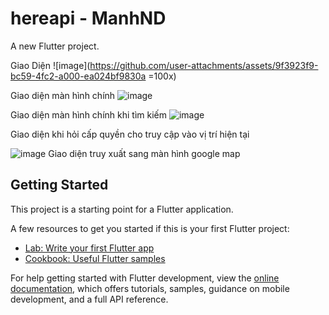 # hereapi - ManhND

A new Flutter project.

Giao Diện
![image](https://github.com/user-attachments/assets/9f3923f9-bc59-4fc2-a000-ea024bf9830a =100x)

Giao diện màn hình chính
![image](https://github.com/user-attachments/assets/d0720828-5553-40e3-aefd-f9483cce5711=100px)

Giao diện màn hình chính khi tìm kiếm
![image](https://github.com/user-attachments/assets/2cab1a1d-e55e-44ef-b8af-76216687a403=100px)

Giao diện khi hỏi cấp quyền cho truy cập vào vị trí hiện tại

![image](https://github.com/user-attachments/assets/b53e12cb-6d09-4195-aedf-73833e0f4dbe=100px)
Giao diện truy xuất sang màn hình google map


## Getting Started

This project is a starting point for a Flutter application.

A few resources to get you started if this is your first Flutter project:

- [Lab: Write your first Flutter app](https://docs.flutter.dev/get-started/codelab)
- [Cookbook: Useful Flutter samples](https://docs.flutter.dev/cookbook)

For help getting started with Flutter development, view the
[online documentation](https://docs.flutter.dev/), which offers tutorials,
samples, guidance on mobile development, and a full API reference.
